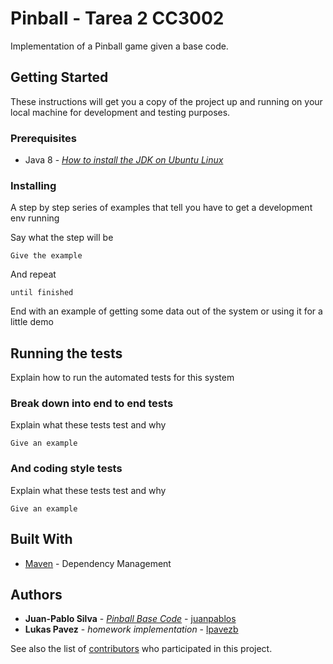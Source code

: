 # Pinball - Tarea 2 CC3002

Implementation of a Pinball game given a base code.


## Getting Started

These instructions will get you a copy of the project up and running 
on your local machine for development and testing purposes.


### Prerequisites

- Java 8 - [*How to install the JDK on Ubuntu Linux*](https://stackoverflow.com/questions/14788345/how-to-install-the-jdk-on-ubuntu-linux)

### Installing

A step by step series of examples that tell you have to get a development env running

Say what the step will be

```
Give the example
```

And repeat

```
until finished
```

End with an example of getting some data out of the system or using it for a little demo

## Running the tests

Explain how to run the automated tests for this system

### Break down into end to end tests

Explain what these tests test and why

```
Give an example
```

### And coding style tests

Explain what these tests test and why

```
Give an example
```

## Built With

* [Maven](https://maven.apache.org/) - Dependency Management

## Authors

* **Juan-Pablo Silva** - [*Pinball Base Code*](https://github.com/lpavezb/cc3002/tree/master/PinballBaseCode) - [juanpablos](https://github.com/juanpablos)
* **Lukas Pavez** - *homework implementation* - [lpavezb](https://github.com/lpavezb)

See also the list of [contributors](https://github.com/your/project/contributors) who participated in this project.
